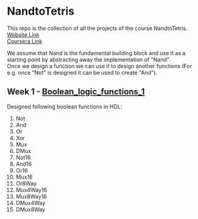 # NandtoTetris

This repo is the collection of all the projects of the course NandtoTetris. <br>
[Website Link](https://www.nand2tetris.org/software) <br>
[Coursera Link](https://www.coursera.org/learn/build-a-computer/home/welcome) <br>

We assume that Nand is the fundamental building block and use it as a starting point by abstracting away the implementation of "Nand".<br>
Once we design a function we can use it to design another functions (For e.g. once "Not" is designed it can be used to create "And").<br>

## Week 1 - [Boolean_logic_functions_1](https://github.com/rushabh-mehta/nandtotetris/tree/master/Boolean_logic_functions_1)
Designed following boolean functions in HDL:
1. Not
2. And
3. Or
4. Xor
5. Mux
6. DMux 
7. Not16
8. And16
9. Or16
10. Mux16
11. Or8Way
12. Mux4Way16
13. Mux8Way16
14. DMux4Way
15. DMux8Way

